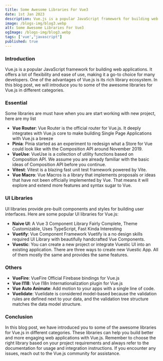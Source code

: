 ```yaml
---
title: Some Awesome Libraries For Vue3
date: 1st Jan 2023
description: Vue.js is a popular JavaScript framework for building web applications. In this blog post, we will introduce you to some of the awesome libraries for Vue.js in different categories.
image: /blogs-img/blog3.webp
alt: Some Awesome Libraries For Vue3
ogImage: /blogs-img/blog3.webp
tags: ['vue',"javascript"]
published: true
---
```


### Introduction

Vue.js is a popular JavaScript framework for building web applications. It offers a lot of flexibility and ease of use, making it a go-to choice for many developers. One of the advantages of Vue.js is its rich library ecosystem. In this blog post, we will introduce you to some of the awesome libraries for Vue.js in different categories.

### Essential

Some libraries are must have when you are start working with new project, here are my list

- **Vue Router**: Vue Router is the official router for Vue.js. It deeply integrates with Vue.js core to make building Single Page Applications with Vue.js a breeze
- **Pinia**: Pinia started as an experiment to redesign what a Store for Vue could look like with the Composition API around November 2019.
- **VueUse**: VueUse is a collection of utility functions based on Composition API. We assume you are already familiar with the basic ideas of Composition API before you continue.
- **Vitest**: Vitest is a blazing fast unit test framework powered by Vite.
- **Vue Macro**: Vue Macros is a library that implements proposals or ideas that have not been officially implemented by Vue. That means it will explore and extend more features and syntax sugar to Vue.

### UI Libraries

UI libraries provide pre-built components and styles for building user interfaces. Here are some popular UI libraries for Vue.js:

- **Naive UI**: A Vue 3 Component Library Fairly Complete, Theme Customizable, Uses TypeScript, Fast Kinda Interesting
- **Vuetify**: Vue Component Framework Vuetify is a no design skills required UI Library with beautifully handcrafted Vue Components.
- **Vuestic**: You can create a new project or integrate Vuestic UI into an existing application. There are three ways to create new Vuestic App. All of them mostly the same and provides the same features.

### Others

- **VueFire**: VueFire Official Firebase bindings for Vue.js
- **Vue I118**: Vue I18n Internationalization plugin for Vue.js
- **Vue Auto Animate**: Add motion to your apps with a single line of code.
- **Vuelidate**: Vuelidate is considered model-based because the validation rules are defined next to your data, and the validation tree structure matches the data model structure.

### Conclusion

In this blog post, we have introduced you to some of the awesome libraries for Vue.js in different categories. These libraries can help you build better and more engaging web applications with Vue.js. Remember to choose the right library based on your project requirements and always refer to the documentation for usage and integration instructions. If you encounter any issues, reach out to the Vue.js community for assistance.
